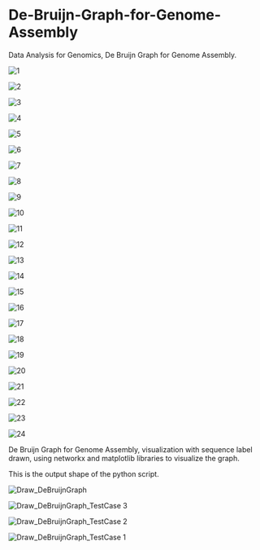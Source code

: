 # De-Bruijn-Graph-for-Genome-Assembly
Data Analysis for Genomics, De Bruijn Graph for Genome Assembly.

![1](https://github.com/Sarah-Hesham-2022/De-Bruijn-Graph-for-Genome-Assembly/assets/112272836/393bc22d-2ff5-4c19-a3d0-0fbc8545f69c)

![2](https://github.com/Sarah-Hesham-2022/De-Bruijn-Graph-for-Genome-Assembly/assets/112272836/e8922cc4-4d61-495d-8930-797442c2d2c6)

![3](https://github.com/Sarah-Hesham-2022/De-Bruijn-Graph-for-Genome-Assembly/assets/112272836/bb05bcf9-5364-4a6a-a35b-504f4a59ee08)

![4](https://github.com/Sarah-Hesham-2022/De-Bruijn-Graph-for-Genome-Assembly/assets/112272836/135a0259-d5e0-4d56-8b68-014bf992fc9c)

![5](https://github.com/Sarah-Hesham-2022/De-Bruijn-Graph-for-Genome-Assembly/assets/112272836/6421ac2b-d9b8-47e8-bcd2-3df71bc2473d)

![6](https://github.com/Sarah-Hesham-2022/De-Bruijn-Graph-for-Genome-Assembly/assets/112272836/428ce627-5b38-447d-bc91-227f4def93be)

![7](https://github.com/Sarah-Hesham-2022/De-Bruijn-Graph-for-Genome-Assembly/assets/112272836/feaa6968-3820-4f15-9a45-295d8882d3f6)

![8](https://github.com/Sarah-Hesham-2022/De-Bruijn-Graph-for-Genome-Assembly/assets/112272836/7d3cd96d-fe62-4e05-a104-9da9615168aa)

![9](https://github.com/Sarah-Hesham-2022/De-Bruijn-Graph-for-Genome-Assembly/assets/112272836/4687be3d-6e5f-485f-b32a-ccba41b0d36e)

![10](https://github.com/Sarah-Hesham-2022/De-Bruijn-Graph-for-Genome-Assembly/assets/112272836/598c8175-9de3-4e7f-bd18-70f216c9f322)

![11](https://github.com/Sarah-Hesham-2022/De-Bruijn-Graph-for-Genome-Assembly/assets/112272836/c506d362-ae94-41a7-9709-7216c061f822)

![12](https://github.com/Sarah-Hesham-2022/De-Bruijn-Graph-for-Genome-Assembly/assets/112272836/c003eb2e-cea2-435a-8015-c080411dd77f)

![13](https://github.com/Sarah-Hesham-2022/De-Bruijn-Graph-for-Genome-Assembly/assets/112272836/745270eb-d99c-4dd5-9185-ae697ff205bb)

![14](https://github.com/Sarah-Hesham-2022/De-Bruijn-Graph-for-Genome-Assembly/assets/112272836/6eab434f-fed8-481b-a7da-9a6764aaa084)

![15](https://github.com/Sarah-Hesham-2022/De-Bruijn-Graph-for-Genome-Assembly/assets/112272836/9735ee36-11f5-4c3e-805d-81b8b8722631)

![16](https://github.com/Sarah-Hesham-2022/De-Bruijn-Graph-for-Genome-Assembly/assets/112272836/38034190-46e9-4943-900a-6996d9aeb3c3)

![17](https://github.com/Sarah-Hesham-2022/De-Bruijn-Graph-for-Genome-Assembly/assets/112272836/9b84366c-3f2e-4d45-8a28-45834c387181)

![18](https://github.com/Sarah-Hesham-2022/De-Bruijn-Graph-for-Genome-Assembly/assets/112272836/d03e0671-d3a6-4bd7-918a-d460428e00c6)

![19](https://github.com/Sarah-Hesham-2022/De-Bruijn-Graph-for-Genome-Assembly/assets/112272836/6de7f1c5-fc9e-48b2-a23f-081c23f43f76)

![20](https://github.com/Sarah-Hesham-2022/De-Bruijn-Graph-for-Genome-Assembly/assets/112272836/74fcc2f9-37b1-45e3-af8c-97104ee8500c)

![21](https://github.com/Sarah-Hesham-2022/De-Bruijn-Graph-for-Genome-Assembly/assets/112272836/c1ad5f8d-52c3-407b-9810-fe431f9ebe10)

![22](https://github.com/Sarah-Hesham-2022/De-Bruijn-Graph-for-Genome-Assembly/assets/112272836/4435c54d-6452-4703-a494-b051fd8d40fd)

![23](https://github.com/Sarah-Hesham-2022/De-Bruijn-Graph-for-Genome-Assembly/assets/112272836/8f29dc07-d814-457f-b7a2-fb212660c431)

![24](https://github.com/Sarah-Hesham-2022/De-Bruijn-Graph-for-Genome-Assembly/assets/112272836/b7d3bc6d-9fba-4619-8674-7aa23e37c6a1)

De Bruijn Graph for Genome Assembly, visualization with sequence label drawn, using networkx and matplotlib libraries to visualize the graph. 

This is the output shape of the python script.

![Draw_DeBruijnGraph](https://github.com/Sarah-Hesham-2022/De-Bruijn-Graph-for-Genome-Assembly/assets/112272836/85b152d4-43b5-4cdf-b5b9-88cbe48ebb98)

![Draw_DeBruijnGraph_TestCase 3](https://github.com/Sarah-Hesham-2022/De-Bruijn-Graph-for-Genome-Assembly/assets/112272836/40352492-dd6e-409c-b3fb-667e37aa3f2a)

![Draw_DeBruijnGraph_TestCase 2](https://github.com/Sarah-Hesham-2022/De-Bruijn-Graph-for-Genome-Assembly/assets/112272836/3ecad3a3-c544-4118-afa9-56985cef732a)

![Draw_DeBruijnGraph_TestCase 1](https://github.com/Sarah-Hesham-2022/De-Bruijn-Graph-for-Genome-Assembly/assets/112272836/dc59cecd-e1c3-4066-8a09-964c5a23ccc7)

